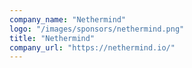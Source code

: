 ```yaml
---
company_name: "Nethermind"
logo: "/images/sponsors/nethermind.png"
title: "Nethermind"
company_url: "https://nethermind.io/"
---
```

 
